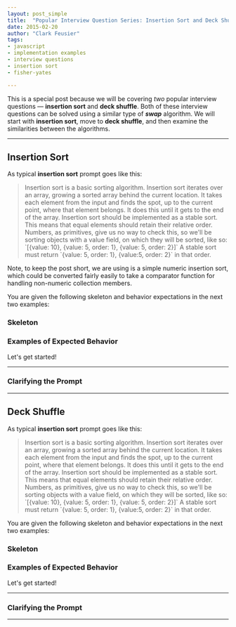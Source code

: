 ```yaml
---
layout: post_simple
title:  "Popular Interview Question Series: Insertion Sort and Deck Shuffle"
date: 2015-02-20
author: "Clark Feusier"
tags:
- javascript
- implementation examples
- interview questions
- insertion sort
- fisher-yates

---
```


This is a special post because we will be covering *two* popular interview questions &mdash; **insertion sort** and **deck shuffle**. Both of these interview questions can be solved using a similar type of ***swap*** algorithm. We will start with **insertion sort**, move to **deck shuffle**, and then examine the similarities between the algorithms.

---

## Insertion Sort

As typical **insertion sort** prompt goes like this:

<blockquote>Insertion sort is a basic sorting algorithm. Insertion sort iterates over an array, growing a sorted array behind the current location. It takes each element from the input and finds the spot, up to the current point, where that element belongs. It does this until it gets to the end of the array. Insertion sort should be implemented as a stable sort. This means that equal elements should retain their relative order. Numbers, as primitives, give us no way to check this, so we'll be sorting objects with a value field, on which they will be sorted, like so: `[{value: 10}, {value: 5, order: 1}, {value: 5, order: 2}]`  A stable sort must return `{value: 5, order: 1}, {value:5, order: 2}` in that order.</blockquote>

Note, to keep the post short, we are using is a simple numeric insertion sort, which could be converted fairly easily to take a comparator function for handling non-numeric collection members.

You are given the following skeleton and behavior expectations in the next two examples:

### Skeleton


### Examples of Expected Behavior


Let's get started!

---

### Clarifying the Prompt

---

## Deck Shuffle

As typical **insertion sort** prompt goes like this:

<blockquote>Insertion sort is a basic sorting algorithm. Insertion sort iterates over an array, growing a sorted array behind the current location. It takes each element from the input and finds the spot, up to the current point, where that element belongs. It does this until it gets to the end of the array. Insertion sort should be implemented as a stable sort. This means that equal elements should retain their relative order. Numbers, as primitives, give us no way to check this, so we'll be sorting objects with a value field, on which they will be sorted, like so: `[{value: 10}, {value: 5, order: 1}, {value: 5, order: 2}]`  A stable sort must return `{value: 5, order: 1}, {value:5, order: 2}` in that order.</blockquote>

You are given the following skeleton and behavior expectations in the next two examples:

### Skeleton


### Examples of Expected Behavior


Let's get started!

---

### Clarifying the Prompt

---